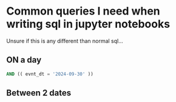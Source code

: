 # Common queries I need when writing sql in jupyter notebooks

Unsure if this is any different than normal sql...


## ON a day
```sql
AND (( evnt_dt = '2024-09-30' ))
```

## Between 2 dates
